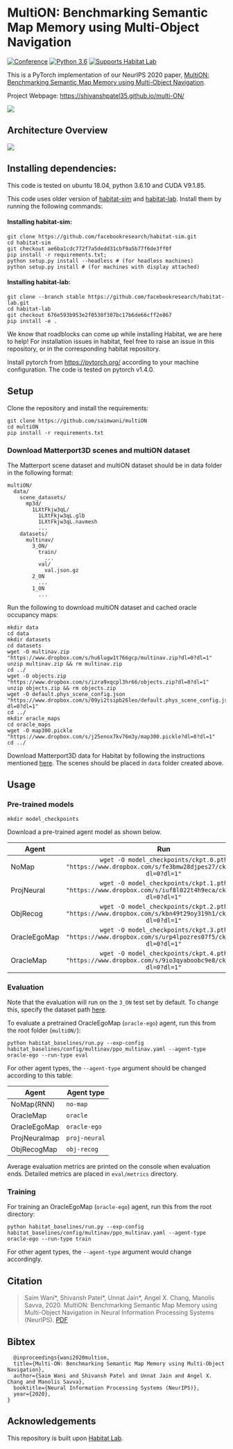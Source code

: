 # MultiON: Benchmarking Semantic Map Memory using Multi-Object Navigation 

[![Conference](http://img.shields.io/badge/NeurIPS-2020-4b44ce.svg)](https://nips.cc/)
[![Python 3.6](https://img.shields.io/badge/python-3.6-blue.svg)](https://www.python.org/downloads/release/python-360/)
[![Supports Habitat Lab](https://img.shields.io/static/v1?label=supports&message=Habitat%20Lab&color=informational&link=https://github.com/facebookresearch/habitat-lab)](https://github.com/facebookresearch/habitat-lab)

This is a PyTorch implementation of our NeurIPS 2020 paper, [MultiON: Benchmarking Semantic Map Memory using Multi-Object Navigation](https://papers.nips.cc/paper/2020/file/6e01383fd96a17ae51cc3e15447e7533-Paper.pdf).

Project Webpage: https://shivanshpatel35.github.io/multi-ON/

![](docs/main_visualization.gif)

## Architecture Overview

![](docs/model_architecture.png)


## Installing dependencies:
This code is tested on ubuntu 18.04, python 3.6.10 and CUDA V9.1.85.

This code uses older version of [habitat-sim](https://github.com/facebookresearch/habitat-sim) and [habitat-lab](https://github.com/facebookresearch/habitat-lab). Install them by running the following commands:

#### Installing habitat-sim:

```
git clone https://github.com/facebookresearch/habitat-sim.git
cd habitat-sim 
git checkout ae6ba1cdc772f7a5dedd31cbf9a5b77f6de3ff0f
pip install -r requirements.txt; 
python setup.py install --headless # (for headless machines)
python setup.py install # (for machines with display attached)
```

#### Installing habitat-lab:
```
git clone --branch stable https://github.com/facebookresearch/habitat-lab.git
cd habitat-lab
git checkout 676e593b953e2f0530f307bc17b6de66cff2e867
pip install -e .
```

We know that roadblocks can come up while installing Habitat, we are here to help! For installation issues in habitat, feel free to raise an issue in this repository, or in the corresponding habitat repository.


Install pytorch from https://pytorch.org/ according to your machine configuration. The code is tested on pytorch v1.4.0.

## Setup
Clone the repository and install the requirements:

```
git clone https://github.com/saimwani/multiON
cd multiON
pip install -r requirements.txt
```

### Download Matterport3D scenes and multiON dataset

The Matterport scene dataset and multiON dataset should be in data folder in the following format:

```
multiON/
  data/
    scene_datasets/
      mp3d/
        1LXtFkjw3qL/
          1LXtFkjw3qL.glb
          1LXtFkjw3qL.navmesh
          ...
    datasets/
      multinav/
        3_ON/
          train/
            ...
          val/
            val.json.gz
        2_ON
          ...
        1_ON
          ...
```				

Run the following to download multiON dataset and cached oracle occupancy maps:
```
mkdir data
cd data
mkdir datasets
cd datasets
wget -O multinav.zip "https://www.dropbox.com/s/hu6lugw1t766gcp/multinav.zip?dl=0?dl=1"
unzip multinav.zip && rm multinav.zip
cd ../
wget -O objects.zip "https://www.dropbox.com/s/izra9xqcpl3hr66/objects.zip?dl=0?dl=1"
unzip objects.zip && rm objects.zip
wget -O default.phys_scene_config.json "https://www.dropbox.com/s/09yi2tsipb26leo/default.phys_scene_config.json?dl=0?dl=1"
cd ../
mkdir oracle_maps
cd oracle_maps
wget -O map300.pickle "https://www.dropbox.com/s/j25enox7kv76m3y/map300.pickle?dl=0?dl=1"
cd ../
```

Download Matterport3D data for Habitat by following the instructions mentioned [here](https://github.com/facebookresearch/habitat-api#data). The scenes should be placed in `data` folder created above.  

## Usage

### Pre-trained models

```
mkdir model_checkpoints
``` 
Download a pre-trained agent model as shown below.

| Agent            | Run                                                                                                  |
|------------------|:----------------------------------------------------------------------------------------------------:|
| NoMap            |`wget -O model_checkpoints/ckpt.0.pth "https://www.dropbox.com/s/fe3bmw28djpes27/ckpt.39.pth?dl=0?dl=1"`|
| ProjNeural       |`wget -O model_checkpoints/ckpt.1.pth "https://www.dropbox.com/s/iuf8l022t4h9eca/ckpt.40.pth?dl=0?dl=1"`|
| ObjRecog         |`wget -O model_checkpoints/ckpt.2.pth "https://www.dropbox.com/s/kbn49t29oy319h1/ckpt.38.pth?dl=0?dl=1"`|
| OracleEgoMap     |`wget -O model_checkpoints/ckpt.3.pth "https://www.dropbox.com/s/urp4lpozres07f5/ckpt.40.pth?dl=0?dl=1"`|
| OracleMap        |`wget -O model_checkpoints/ckpt.4.pth "https://www.dropbox.com/s/9io3qyaboobc9e8/ckpt.19.pth?dl=0?dl=1"`|


### Evaluation


Note that the evaluation will run on the `3_ON` test set by default. To change this, specify the dataset path [here](https://github.com/saimwani/multiON/blob/main/configs/tasks/multinav_mp3d.yaml#L48).


To evaluate a pretrained OracleEgoMap (`oracle-ego`) agent, run this from the root folder (`multiON/`):

```
python habitat_baselines/run.py --exp-config habitat_baselines/config/multinav/ppo_multinav.yaml --agent-type oracle-ego --run-type eval
``` 

For other agent types, the `--agent-type` argument should be changed according to this table:


| Agent         |  Agent type      |
|---------------|------------------|
| NoMap(RNN)    | `no-map`         |
| OracleMap     | `oracle`         |
| OracleEgoMap  | `oracle-ego`     |
| ProjNeuralmap | `proj-neural`    |
| ObjRecogMap   | `obj-recog`      |


Average evaluation metrics are printed on the console when evaluation ends. Detailed metrics are placed in `eval/metrics` directory. 

### Training

For training an OracleEgoMap (`oracle-ego`) agent, run this from the root directory: 

```
python habitat_baselines/run.py --exp-config habitat_baselines/config/multinav/ppo_multinav.yaml --agent-type oracle-ego --run-type train
```
For other agent types, the `--agent-type` argument would change accordingly. 



## Citation
>Saim Wani*, Shivansh Patel*, Unnat Jain*, Angel X. Chang, Manolis Savva, 2020. MultiON: Benchmarking Semantic Map Memory using Multi-Object Navigation in Neural Information Processing Systems (NeurIPS). [PDF](https://shivanshpatel35.github.io/multi-ON/resources/MultiON.pdf)

## Bibtex
```
  @inproceedings{wani2020multion,
  title={Multi-ON: Benchmarking Semantic Map Memory using Multi-Object Navigation},
  author={Saim Wani and Shivansh Patel and Unnat Jain and Angel X. Chang and Manolis Savva},
  booktitle={Neural Information Processing Systems (NeurIPS)},
  year={2020},
}
```

## Acknowledgements
This repository is built upon [Habitat Lab](https://github.com/facebookresearch/habitat-lab).
